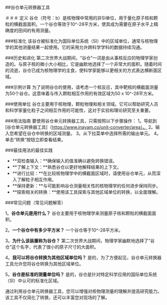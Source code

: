 ##谷仓单元转换器工具

＃＃＃ 定义
谷仓（符号：b）是核物理中常用的非SI单位，用于量化原子核和颗粒的横截面面积。一个谷仓等效于10^-28平方米，使其成为需要在原子水平上精确度的田间的有用测量。

###标准化
该谷仓被标准化为国际单位系统（SI）中的区域单位，通常与核物理学的其他测量结果一起使用。它的采用允许跨科学学科的数据持续沟通。

###历史和进化
第二次世界大战期间，“谷仓”一词是由从事核反应的物理学家创造的。与原子核的微小大小相比，它是幽默地选择了一个非常大的面积。随着时间的流逝，谷仓已成为核物理学的主食，使科学家能够以更相关的方式表达横断面区域。

###示例计算
为了说明谷仓的使用，请考虑一个核反应，其中靶核的横截面测量为50个谷仓。这意味着与传入颗粒相互作用的有效区域为50 x 10^-28平方米。

###使用单位
谷仓主要用于核物理，颗粒物理和相关领域。它可以帮助研究人员和科学家量化粒子之间相互作用的可能性，这对于实验和理论研究至关重要。

###用法指南
要使用谷仓单元转换器工具，只需按照以下步骤操作：
1。导航到[谷仓单元转换器工具]（https://www.inayam.co/unit-converter/area）。
2。输入您希望在谷仓中转换的区域测量。
3。从下拉菜单中选择所需的输出单元。
4。单击“转换”按钮立即查看结果。

###最佳用法的最佳实践
-  **双检查输入：**确保输入的值准确以避免转换错误。
-  **了解上下文：**熟悉谷仓以更好地解释结果的上下文。
-  **进行比较：**在比较核物理学中的横截面区域时，请使用谷仓单元，从而深入了解粒子相互作用。
-  **保持更新：**与可能影响谷仓测量相关性的核物理学的任何进步保持同步。
-  **探索相关的转换：**使用该工具探索与其他区域单位的转换，以全面理解。

###常见问题（常见问题解答）

1。**谷仓单元是用什么？**
谷仓主要用于核物理学来测量原子核和颗粒的横截面面积。

2。**一个谷仓中有多少平方米？**
一个谷仓等于10^-28平方米。

3。**为什么该装置称为谷仓？**
第二次世界大战期间，物理学家幽默地选择了“谷仓”这个名字，代表了很小的原子尺寸的大面积。

4。**我可以将谷仓转换为其他区域单位吗？**
是的，为了方便起见，谷仓单元转换器工具允许您将谷仓转换为其他区域单位。

5。**谷仓是标准的测量单位吗？**
是的，谷仓是针对特定科学应用的国际单位系统（SI）中认可的标准化区域。

通过利用谷仓单元转换器工具，您可以增强对核物理测量的理解并提高研究能力。该工具不仅简化了转换，还可以丰富您对现场的了解。
